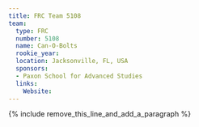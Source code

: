 ```yaml
---
title: FRC Team 5108
team:
  type: FRC
  number: 5108
  name: Can-O-Bolts
  rookie_year:
  location: Jacksonville, FL, USA
  sponsors:
  - Paxon School for Advanced Studies
  links:
    Website:
---
```


{% include remove_this_line_and_add_a_paragraph %}
